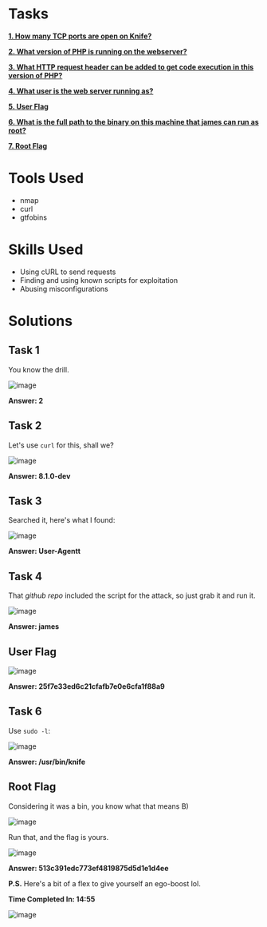 # Tasks

[**1. How many TCP ports are open on Knife?**](#task-1)

[**2. What version of PHP is running on the webserver?**](#task-2)

[**3. What HTTP request header can be added to get code execution in this version of PHP?**](#task-3)

[**4. What user is the web server running as?**](#task-4)

[**5. User Flag**](#user-flag)

[**6. What is the full path to the binary on this machine that james can run as root?**](#task-6)

[**7. Root Flag**](#root-flag)

# Tools Used

- nmap
- curl
- gtfobins

# Skills Used

- Using cURL to send requests
- Finding and using known scripts for exploitation
- Abusing misconfigurations

# Solutions

## Task 1

You know the drill.

![image](https://github.com/user-attachments/assets/35d001eb-418a-467d-8a3e-ea3f729b3dcd)

**Answer: 2**

## Task 2

Let's use ```curl``` for this, shall we?

![image](https://github.com/user-attachments/assets/b3074915-e64a-49d6-bf8c-cf9d0c1308aa)

**Answer: 8.1.0-dev**

## Task 3

Searched it, here's what I found:

![image](https://github.com/user-attachments/assets/639b86e0-c6e3-4cd0-996a-9cc161deb787)

**Answer: User-Agentt**

## Task 4

That _github repo_ included the script for the attack, so just grab it and run it.

![image](https://github.com/user-attachments/assets/7d33e9f8-bed1-4bfe-bd63-5143ba501118)

**Answer: james**

## User Flag

![image](https://github.com/user-attachments/assets/085c0335-27a0-44af-b6d1-d6db76799e69)

**Answer: 25f7e33ed6c21cfafb7e0e6cfa1f88a9**

## Task 6

Use ```sudo -l```:

![image](https://github.com/user-attachments/assets/fc3403d5-6ca5-4dc0-bf50-c6d4b5dbba40)

**Answer: /usr/bin/knife**

## Root Flag

Considering it was a bin, you know what that means B)

![image](https://github.com/user-attachments/assets/4104480e-261d-4f21-a9ca-2ba2813f3c89)

Run that, and the flag is yours.

![image](https://github.com/user-attachments/assets/7deb49c0-684f-4ae0-914d-662c2f7543dc)

**Answer: 513c391edc773ef4819875d5d1e1d4ee**

**P.S.** Here's a bit of a flex to give yourself an ego-boost lol.

**Time Completed In: 14:55**

![image](https://github.com/user-attachments/assets/110995da-1b92-4df5-8667-7d13dbbe54bf)
